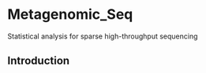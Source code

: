 # Metagenomic_Seq
Statistical analysis for sparse high-throughput sequencing
## Introduction 

```{r}
```